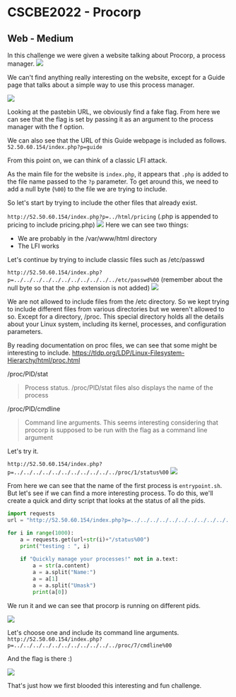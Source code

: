 # CSCBE2022 - Procorp

## Web - Medium

In this challenge we were given a website talking about Procorp, a process manager. 
![](https://i.imgur.com/ySP8Itm.png)

We can't find anything really interesting on the website, except for a Guide page that talks about a simple way to use this process manager.

![](https://i.imgur.com/JzOBzSH.png)

Looking at the pastebin URL, we obviously find a fake flag. From here we can see that the flag is set by passing it as an argument to the process manager with the f option.

We can also see that the URL of this Guide webpage is included as follows.
`52.50.60.154/index.php?p=guide`

From this point on, we can think of a classic LFI attack.

As the main file for the website is `index.php`, it appears that `.php` is added to the file name passed to the `?p` parameter. To get around this, we need to add a null byte (`%00`) to the file we are trying to include.

So let's start by trying to include the other files that already exist.

`http://52.50.60.154/index.php?p=../html/pricing` (.php is appended to pricing to include pricing.php)
![](https://i.imgur.com/E03Dggl.png)
Here we can see two things:

- We are probably in the /var/www/html directory
- The LFI works

Let's continue by trying to include classic files such as /etc/passwd

`http://52.50.60.154/index.php?p=../../../../../../../../../../../etc/passwd%00` (remember about the null byte so that the .php extension is not added)
![](https://i.imgur.com/2cKwXpI.png)

We are not allowed to include files from the /etc directory.
So we kept trying to include different files from various directories but we weren't allowed to so. Except for a directory, /proc.
This special directory holds all the details about your Linux system, including its kernel, processes, and configuration parameters.

By reading documentation on proc files, we can see that some might be interesting to include.
https://tldp.org/LDP/Linux-Filesystem-Hierarchy/html/proc.html

/proc/PID/stat

> Process status.
> /proc/PID/stat files also displays the name of the process

/proc/PID/cmdline

> Command line arguments.
> This seems interesting considering that procorp is supposed to be run with the flag as a command line argument 


Let's try it.

`http://52.50.60.154/index.php?p=../../../../../../../../../../../proc/1/status%00`
![](https://i.imgur.com/Oy2ZvNW.png)

From here we can see that the name of the first process is `entrypoint.sh`. But let's see if we can find a more interesting process. To do this, we'll create a quick and dirty script that looks at the status of all the pids.


```python
import requests
url = "http://52.50.60.154/index.php?p=../../../../../../../../../../../proc/"

for i in range(1000):
	a = requests.get(url+str(i)+"/status%00")
	print("testing : ", i)
	
	if "Quickly manage your processes!" not in a.text:
		a = str(a.content)
		a = a.split("Name:")
		a = a[1]
		a = a.split("Umask")
		print(a[0])
```

We run it and we can see that procorp is running on different pids. 

![](https://i.imgur.com/g1VV0KZ.png)

Let's choose one and include its command line arguments.
`http://52.50.60.154/index.php?p=../../../../../../../../../../../proc/7/cmdline%00`

And the flag is there :)

![](https://i.imgur.com/hLThpz2.png)


That's just how we first blooded this interesting and fun challenge.
